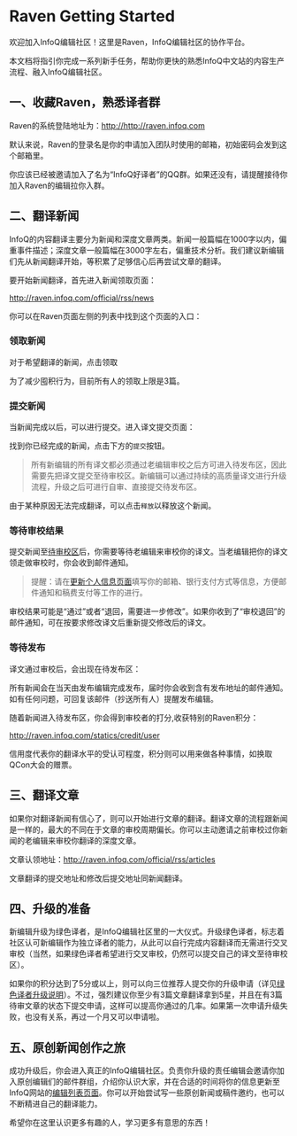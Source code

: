 # **Raven Getting Started**

欢迎加入InfoQ编辑社区！这里是Raven，InfoQ编辑社区的协作平台。

本文档将指引你完成一系列新手任务，帮助你更快的熟悉InfoQ中文站的内容生产流程、融入InfoQ编辑社区。

## **一、收藏Raven，熟悉译者群**

Raven的系统登陆地址为：[http:\/\/http:\/\/raven.infoq.com](http://http//raven.infoq.com)

默认来说，Raven的登录名是你的申请加入团队时使用的邮箱，初始密码会发到这个邮箱里。

你应该已经被邀请加入了名为“InfoQ好译者”的QQ群。如果还没有，请提醒接待你加入Raven的编辑拉你入群。

## **二、翻译新闻**

InfoQ的内容翻译主要分为新闻和深度文章两类。新闻一般篇幅在1000字以内，偏重事件描述；深度文章一般篇幅在3000字左右，偏重技术分析。我们建议新编辑们先从新闻翻译开始，等积累了足够信心后再尝试文章的翻译。

要开始新闻翻译，首先进入新闻领取页面：

[http:\/\/raven.infoq.com\/official\/rss\/news](http://raven.infoq.com/official/rss/news)

你可以在Raven页面左侧的列表中找到这个页面的入口：



### **领取新闻**

对于希望翻译的新闻，点击领取 



为了减少囤积行为，目前所有人的领取上限是3篇。

### **提交新闻**

当新闻完成以后，可以进行提交。进入译文提交页面：



找到你已经完成的新闻，点击下方的`提交`按钮。

> 所有新编辑的所有译文都必须通过老编辑审校之后方可进入待发布区，因此需要先把译文提交至待审校区。新编辑可以通过持续的高质量译文进行升级流程，升级之后可进行自审、直接提交待发布区。

由于某种原因无法完成翻译，可以点击`释放`以释放这个新闻。



### **等待审校结果**

提交新闻至[待审校区](http://raven.infoq.com/official/review/all)后，你需要等待老编辑来审校你的译文。当老编辑把你的译文领走做审校时，你会收到邮件通知。

> 提醒：请在[更新个人信息页面](http://raven.infoq.com/profile/setting/)填写你的邮箱、银行支付方式等信息，方便邮件通知和稿费支付等工作的进行。

审校结果可能是“通过”或者“退回，需要进一步修改”。如果你收到了“审校退回”的邮件通知，可在按要求修改译文后重新提交修改后的译文。

### **等待发布**

译文通过审校后，会出现在待发布区：



所有新闻会在当天由发布编辑完成发布，届时你会收到含有发布地址的邮件通知。如有任何问题，可回复该邮件（抄送所有人）提醒发布编辑。

随着新闻进入待发布区，你会得到审校者的打分,收获特别的Raven积分：

[http:\/\/raven.infoq.com\/statics\/credit\/user](http://raven.infoq.com/statics/credit/user)

信用度代表你的翻译水平的受认可程度，积分则可以用来做各种事情，如换取QCon大会的赠票。

## **三、翻译文章**

如果你对翻译新闻有信心了，则可以开始进行文章的翻译。翻译文章的流程跟新闻是一样的，最大的不同在于文章的审校周期偏长。你可以主动邀请之前审校过你新闻的老编辑来审校你翻译的深度文章。

文章认领地址：[http:\/\/raven.infoq.com\/official\/rss\/articles](http://raven.infoq.com/official/rss/articles)

文章翻译的提交地址和修改后提交地址同新闻翻译。

## **四、升级的准备**

新编辑升级为绿色译者，是InfoQ编辑社区里的一大仪式。升级绿色译者，标志着社区认可新编辑作为独立译者的能力，从此可以自行完成内容翻译而无需进行交叉审校（当然，如果绿色译者希望进行交叉审校，仍然可以提交自己的译文至待审校区）。

如果你的积分达到了5分或以上，则可以向三位推荐人提交你的升级申请（详见[绿色译者升级说明](https://www.zybuluo.com/Alice/note/267519)）。不过，强烈建议你至少有3篇文章翻译拿到5星，并且在有3篇待审文章的状态下提交申请，这样可以提高你通过的几率。如果第一次申请升级失败，也没有关系，再过一个月又可以申请啦。

## **五、原创新闻创作之旅**

成功升级后，你会进入真正的InfoQ编辑社区。负责你升级的责任编辑会邀请你加入原创编辑们的邮件群组，介绍你认识大家，并在合适的时间将你的信息更新至InfoQ网站的[编辑列表页面](http://www.infoq.com/cn/contribute)。你可以开始尝试写一些原创新闻或稿件邀约，也可以不断精进自己的翻译能力。

希望你在这里认识更多有趣的人，学习更多有意思的东西！

